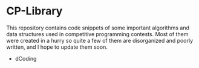 # CP-Library
This repository contains code snippets of some important algorithms and data structures used in competitive programming contests. Most of them were created in a hurry so quite a few of them are disorganized and poorly written, and I hope to update them soon.<br>
- dCoding

